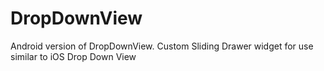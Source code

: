 DropDownView
====================

Android version of DropDownView. Custom Sliding Drawer widget for use similar to iOS Drop Down View
